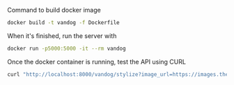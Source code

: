 Command to build docker image

```sh
docker build -t vandog -f Dockerfile
```

When it's finished, run the server with

```sh
docker run -p5000:5000 -it --rm vandog
```

Once the docker container is running, test the API using CURL

```sh
curl "http://localhost:8000/vandog/stylize?image_url=https://images.theconversation.com/files/443350/original/file-20220131-15-1ndq1m6.jpg"
```

